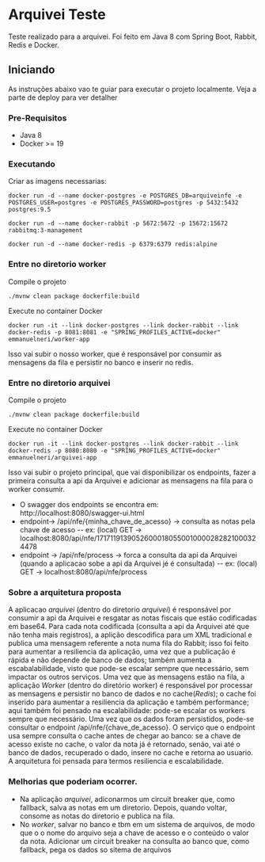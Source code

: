 # Arquivei Teste

Teste realizado para a arquivei. Foi feito em Java 8 com Spring Boot, Rabbit, Redis e Docker.

## Iniciando

As instruções abaixo vao te guiar para executar o projeto localmente. Veja a parte de deploy para ver detalher

### Pre-Requisitos

- Java 8
- Docker >= 19

### Executando

Criar as imagens necessarias:
```
docker run -d --name docker-postgres -e POSTGRES_DB=arquiveinfe -e POSTGRES_USER=postgres -e POSTGRES_PASSWORD=postgres -p 5432:5432 postgres:9.5
```
```
docker run -d --name docker-rabbit -p 5672:5672 -p 15672:15672 rabbitmq:3-management
```
```
docker run -d --name docker-redis -p 6379:6379 redis:alpine
```
### Entre no diretorio worker

Compile o projeto
```
./mvnw clean package dockerfile:build
```
Execute no container Docker
```
docker run -it --link docker-postgres --link docker-rabbit --link docker-redis -p 8081:8081 -e "SPRING_PROFILES_ACTIVE=docker" emmanuelneri/worker-app
```
Isso vai subir o nosso worker, que é responsável por consumir as mensagens da fila e persistir no banco e inserir no redis.

### Entre no diretorio arquivei

Compile o projeto
```
./mvnw clean package dockerfile:build
```
Execute no container Docker
```
docker run -it --link docker-postgres --link docker-rabbit --link docker-redis -p 8080:8080 -e "SPRING_PROFILES_ACTIVE=docker" emmanuelneri/arquivei-app 
```

Isso vai subir o projeto principal, que vai disponibilizar os endpoints, fazer a primeira consulta a api da Arquivei e adicionar as mensagens na fila para o worker consumir.
- O swagger dos endpoints se encontra em: http://localhost:8080/swagger-ui.html
- endpoint-> /api/nfe/{minha_chave_de_acesso} -> consulta as notas pela chave de acesso
-- ex: (local) GET -> localhost:8080/api/nfe/17171191390526000180550010000282821000324478
- endpoint -> /api/nfe/process -> forca a consulta da api da Arquivei (quando a aplicacao sobe a api da Arquivei jé é consultada)
-- ex: (local) GET -> localhost:8080/api/nfe/process

### Sobre a arquitetura proposta
A aplicacao *arquivei* (dentro do diretorio *arquivei*) é responsável por consumir a api da Arquivei e resgatar as notas fiscais que estão codificadas em base64. Para cada nota codificada (consulta a api da Arquivei até que não tenha mais registros), a aplição descodifica para um XML tradicional e publica uma mensagem referente a nota numa fila do Rabbit; isso foi feito para aumentar a resiliencia da aplicação, uma vez que a publicação é rápida e não depende de banco de dados; também aumenta a escabalabilidade, visto que pode-se escalar sempre que necessário, sem impactar os outros serviços.
Uma vez que as mensagens estão na fila, a aplicação *Worker* (dentro do diretório worker) é responsável por processar as mensagens e persistir no banco de dados e no cache(*Redis*); o cache foi inserido para aumentar a resiliencia da aplicação e também performance; aqui também foi pensado na escalabilidade: pode-se escalar os workers sempre que necessário.
Uma vez que os dados foram persistidos, pode-se consultar o endpoint /api/nfe/{chave_de_acesso}.
O serviço que o endpoint usa sempre consulta o cache antes de chegar ao banco: se a chave de acesso existe no cache, o valor da nota já é retornado, senão, vai até o banco de dados, recuperado o dado, insere no cache e retorna ao usuario.
A arquitetura foi pensada para termos resiliencia e escalabilidade.

### Melhorias que poderiam ocorrer.
- Na aplicação *arquivei*, adiconarmos um circuit breaker que, como fallback, salva as notas em um diretorio. Depois, quando voltar, consome as notas do diretorio e publica na fila.
- No *worker*, salvar no banco e tbm em um sistema de arquivos, de modo que o o nome do arquivo seja a chave de acesso e o conteúdo o valor da nota. Adicionar um circuit breaker na consulta ao banco que, como fallback, pega os dados so sitema de arquivos

